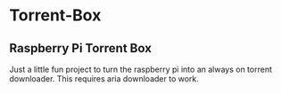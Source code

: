 # Torrent-Box
## Raspberry Pi Torrent Box
Just a little fun project to turn the raspberry pi into an always on torrent downloader. This requires aria downloader to work. 
